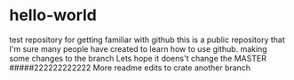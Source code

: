 # hello-world
test repository for getting familiar with github
this is a public repository that I'm sure many people have created to learn how to use github.
making some changes to the branch
Lets hope it doens't change the MASTER
#####222222222222 More readme edits to crate another branch
